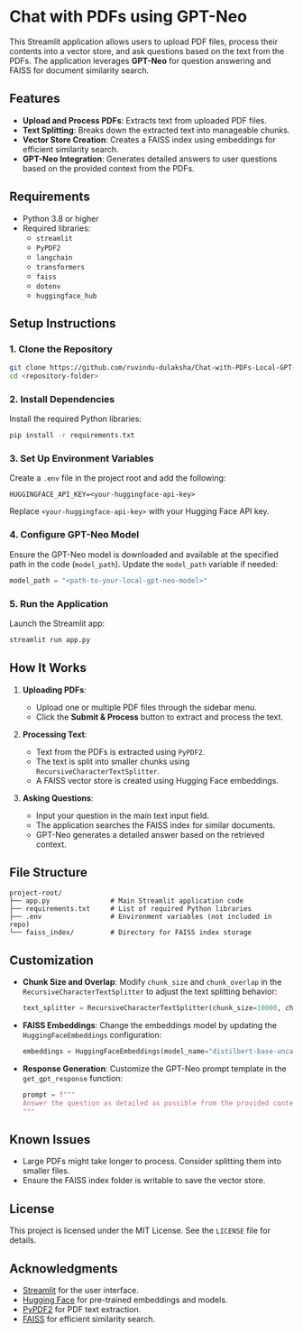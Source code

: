 # Chat with PDFs using GPT-Neo

This Streamlit application allows users to upload PDF files, process their contents into a vector store, and ask questions based on the text from the PDFs. The application leverages **GPT-Neo** for question answering and FAISS for document similarity search.

## Features

- **Upload and Process PDFs**: Extracts text from uploaded PDF files.
- **Text Splitting**: Breaks down the extracted text into manageable chunks.
- **Vector Store Creation**: Creates a FAISS index using embeddings for efficient similarity search.
- **GPT-Neo Integration**: Generates detailed answers to user questions based on the provided context from the PDFs.

## Requirements

- Python 3.8 or higher
- Required libraries:
  - `streamlit`
  - `PyPDF2`
  - `langchain`
  - `transformers`
  - `faiss`
  - `dotenv`
  - `huggingface_hub`

## Setup Instructions

### 1. Clone the Repository
```bash
git clone https://github.com/ruvindu-dulaksha/Chat-with-PDFs-Local-GPT-Neo.git
cd <repository-folder>
```

### 2. Install Dependencies
Install the required Python libraries:
```bash
pip install -r requirements.txt
```

### 3. Set Up Environment Variables
Create a `.env` file in the project root and add the following:
```env
HUGGINGFACE_API_KEY=<your-huggingface-api-key>
```
Replace `<your-huggingface-api-key>` with your Hugging Face API key.

### 4. Configure GPT-Neo Model
Ensure the GPT-Neo model is downloaded and available at the specified path in the code (`model_path`). Update the `model_path` variable if needed:
```python
model_path = "<path-to-your-local-gpt-neo-model>"
```

### 5. Run the Application
Launch the Streamlit app:
```bash
streamlit run app.py
```

## How It Works

1. **Uploading PDFs**:
   - Upload one or multiple PDF files through the sidebar menu.
   - Click the **Submit & Process** button to extract and process the text.

2. **Processing Text**:
   - Text from the PDFs is extracted using `PyPDF2`.
   - The text is split into smaller chunks using `RecursiveCharacterTextSplitter`.
   - A FAISS vector store is created using Hugging Face embeddings.

3. **Asking Questions**:
   - Input your question in the main text input field.
   - The application searches the FAISS index for similar documents.
   - GPT-Neo generates a detailed answer based on the retrieved context.

## File Structure

```plaintext
project-root/
├── app.py               # Main Streamlit application code
├── requirements.txt     # List of required Python libraries
├── .env                 # Environment variables (not included in repo)
└── faiss_index/         # Directory for FAISS index storage
```

## Customization

- **Chunk Size and Overlap**:
  Modify `chunk_size` and `chunk_overlap` in the `RecursiveCharacterTextSplitter` to adjust the text splitting behavior:
  ```python
  text_splitter = RecursiveCharacterTextSplitter(chunk_size=10000, chunk_overlap=1000)
  ```

- **FAISS Embeddings**:
  Change the embeddings model by updating the `HuggingFaceEmbeddings` configuration:
  ```python
  embeddings = HuggingFaceEmbeddings(model_name="distilbert-base-uncased")
  ```

- **Response Generation**:
  Customize the GPT-Neo prompt template in the `get_gpt_response` function:
  ```python
  prompt = f"""
  Answer the question as detailed as possible from the provided context...
  """
  ```

## Known Issues

- Large PDFs might take longer to process. Consider splitting them into smaller files.
- Ensure the FAISS index folder is writable to save the vector store.

## License
This project is licensed under the MIT License. See the `LICENSE` file for details.

## Acknowledgments

- [Streamlit](https://streamlit.io) for the user interface.
- [Hugging Face](https://huggingface.co) for pre-trained embeddings and models.
- [PyPDF2](https://pypdf2.readthedocs.io/en/latest/) for PDF text extraction.
- [FAISS](https://faiss.ai) for efficient similarity search.
